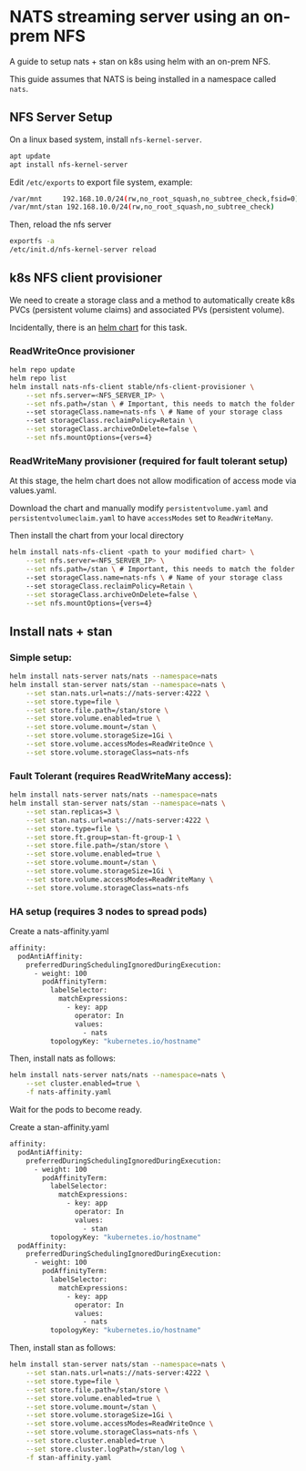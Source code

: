 # NATS streaming server using an on-prem NFS

A guide to setup nats + stan on k8s using helm with an on-prem NFS.

This guide assumes that NATS is being installed in a namespace called `nats`.

## NFS Server Setup

On a linux based system, install `nfs-kernel-server`.

```sh
apt update
apt install nfs-kernel-server
```

Edit `/etc/exports` to export file system, example:

```sh
/var/mnt     192.168.10.0/24(rw,no_root_squash,no_subtree_check,fsid=0)
/var/mnt/stan 192.168.10.0/24(rw,no_root_squash,no_subtree_check)
```

Then, reload the nfs server

```sh
exportfs -a
/etc/init.d/nfs-kernel-server reload
```

## k8s NFS client provisioner

We need to create a storage class and a method to automatically create k8s PVCs (persistent volume claims) and associated PVs (persistent volume).

Incidentally, there is an [helm chart](https://github.com/helm/charts/tree/master/stable/nfs-client-provisioner) for this task.

### ReadWriteOnce provisioner

```sh
helm repo update
helm repo list
helm install nats-nfs-client stable/nfs-client-provisioner \
    --set nfs.server=<NFS_SERVER_IP> \
    --set nfs.path=/stan \ # Important, this needs to match the folder exported when the NFS server was setup. DO NOT use full path.
    --set storageClass.name=nats-nfs \ # Name of your storage class
    --set storageClass.reclaimPolicy=Retain \
    --set storageClass.archiveOnDelete=false \
    --set nfs.mountOptions={vers=4}
```

### ReadWriteMany provisioner (required for fault tolerant setup)

At this stage, the helm chart does not allow modification of access mode via values.yaml.

Download the chart and manually modify `persistentvolume.yaml` and `persistentvolumeclaim.yaml` to have `accessModes` set to `ReadWriteMany`.

Then install the chart from your local directory

```sh
helm install nats-nfs-client <path to your modified chart> \
    --set nfs.server=<NFS_SERVER_IP> \
    --set nfs.path=/stan \ # Important, this needs to match the folder exported when the NFS server was setup. DO NOT use full path.
    --set storageClass.name=nats-nfs \ # Name of your storage class
    --set storageClass.reclaimPolicy=Retain \
    --set storageClass.archiveOnDelete=false \
    --set nfs.mountOptions={vers=4}
```

## Install nats + stan

### Simple setup:

```sh
helm install nats-server nats/nats --namespace=nats
helm install stan-server nats/stan --namespace=nats \
    --set stan.nats.url=nats://nats-server:4222 \
    --set store.type=file \
    --set store.file.path=/stan/store \
    --set store.volume.enabled=true \
    --set store.volume.mount=/stan \
    --set store.volume.storageSize=1Gi \
    --set store.volume.accessModes=ReadWriteOnce \
    --set store.volume.storageClass=nats-nfs
```

### Fault Tolerant (requires ReadWriteMany access):

```sh
helm install nats-server nats/nats --namespace=nats
helm install stan-server nats/stan --namespace=nats \
    --set stan.replicas=3 \
    --set stan.nats.url=nats://nats-server:4222 \
    --set store.type=file \
    --set store.ft.group=stan-ft-group-1 \
    --set store.file.path=/stan/store \
    --set store.volume.enabled=true \
    --set store.volume.mount=/stan \
    --set store.volume.storageSize=1Gi \
    --set store.volume.accessModes=ReadWriteMany \
    --set store.volume.storageClass=nats-nfs
```

### HA setup (requires 3 nodes to spread pods)

Create a nats-affinity.yaml

```sh
affinity:
  podAntiAffinity:
    preferredDuringSchedulingIgnoredDuringExecution:
      - weight: 100
        podAffinityTerm:
          labelSelector:
            matchExpressions:
              - key: app
                operator: In
                values:
                  - nats
          topologyKey: "kubernetes.io/hostname"

```

Then, install nats as follows:

```sh
helm install nats-server nats/nats --namespace=nats \
    --set cluster.enabled=true \
    -f nats-affinity.yaml
```

Wait for the pods to become ready.

Create a stan-affinity.yaml

```sh
affinity:
  podAntiAffinity:
    preferredDuringSchedulingIgnoredDuringExecution:
      - weight: 100
        podAffinityTerm:
          labelSelector:
            matchExpressions:
              - key: app
                operator: In
                values:
                  - stan
          topologyKey: "kubernetes.io/hostname"
  podAffinity:
    preferredDuringSchedulingIgnoredDuringExecution:
      - weight: 100
        podAffinityTerm:
          labelSelector:
            matchExpressions:
              - key: app
                operator: In
                values:
                  - nats
          topologyKey: "kubernetes.io/hostname"
```

Then, install stan as follows:

```sh
helm install stan-server nats/stan --namespace=nats \
    --set stan.nats.url=nats://nats-server:4222 \
    --set store.type=file \
    --set store.file.path=/stan/store \
    --set store.volume.enabled=true \
    --set store.volume.mount=/stan \
    --set store.volume.storageSize=1Gi \
    --set store.volume.accessModes=ReadWriteOnce \
    --set store.volume.storageClass=nats-nfs \
    --set store.cluster.enabled=true \
    --set store.cluster.logPath=/stan/log \
    -f stan-affinity.yaml
```
